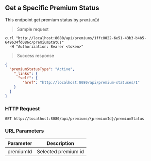 ## Get a Specific Premium Status

This endpoint get premium status by <code>premiumId</code>

> Sample request

```shell
curl "http://localhost:8080/api/premiums/1ffc0022-6e51-43b3-b4b5-649634fd086c/premiumStatus"
  -H "Authorization: Bearer <token>"
```

> Success response

```json
{
  "premiumStatusType": "Active",
    "_links": {
      "self": {
        "href": "http://localhost:8080/api/premium-statuses/1"
    }
  }
}
```

### HTTP Request

`GET http://localhost:8080/api/premiums/{premiumId}/premiumStatus`

### URL Parameters

Parameter | Description
--------- | -----------
premiumId | Selected premium id